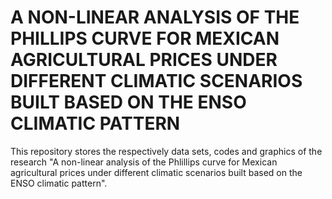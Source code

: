 # A NON-LINEAR ANALYSIS OF THE PHILLIPS CURVE FOR MEXICAN AGRICULTURAL PRICES UNDER DIFFERENT CLIMATIC SCENARIOS BUILT BASED ON THE ENSO CLIMATIC PATTERN

This repository stores the respectively data sets, codes and graphics of the research "A non-linear analysis of the Phlillips curve for Mexican agricultural prices under different climatic scenarios built based on the ENSO climatic pattern".
